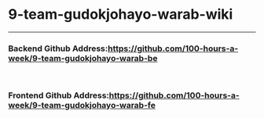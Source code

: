 # 9-team-gudokjohayo-warab-wiki

---

### Backend Github Address:https://github.com/100-hours-a-week/9-team-gudokjohayo-warab-be
<br>

### Frontend Github Address:https://github.com/100-hours-a-week/9-team-gudokjohayo-warab-fe
